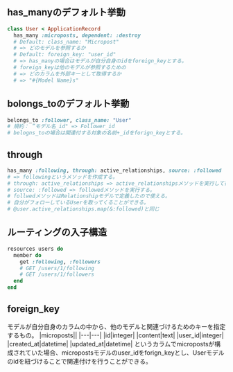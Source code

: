 ## has_manyのデフォルト挙動
```ruby
class User < ApplicationRecord
  has_many :microposts, dependent: :destroy
  # Default: class_name: "Micropost"
  # => どのモデルを参照するか
  # Default: foreign_key: "user_id"
  # => has_manyの場合はモデルが自分自身のidをforeign_keyとする。
  # foreign_keyは他のモデルが参照するための
  # => どのカラムを外部キーとして取得するか
  # => "#{Model Name}s"
```

## bolongs_toのデフォルト挙動
```ruby
belongs_to :follower, class_name: "User"
# 規約： ”モデル名_id" => Follower_id
# belogns_toの場合は関連付する対象の名前+_idをforign_keyとする。
```

## through
```ruby
has_many :following, through: active_relationships, source: :followed
# => followingというメソッドを作成する。
# through: active_relationships => active_relationshipsメソッドを実行して得られた各データに対して
# source: :followed => followedメソッドを実行する。
# follwedメソッドはRelationshipモデルで定義したので使える。
# 自分がフォローしているUserを取ってくることができる。
# @user.active_relationships.map(&:followed)と同じ
```

## ルーティングの入子構造
```ruby
resources users do
  member do
    get :following, :followers
    # GET /users/1/following
    # GET /users/1/followers
  end
end
```

## foreign_key
モデルが自分自身のカラムの中から、他のモデルと関連づけるためのキーを指定するもの。
|microposts||
|---|---|
|id|integer|
|content|text|
|user_id|integer|
|created_at|datetime|
|updated_at|datetime|
というカラムでmicropostsが構成されていた場合、micropostsモデルのuser_idをforign_keyとし、Userモデルのidを紐づけることで関連付けを行うことができる。